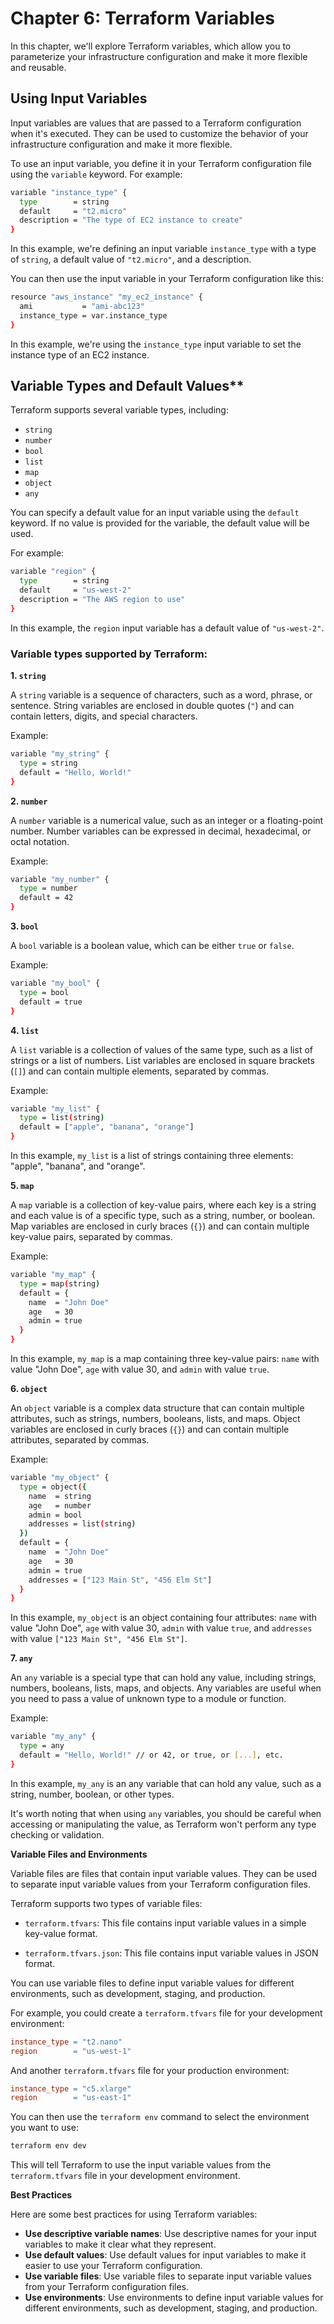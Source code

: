 # Chapter 6: Terraform Variables

In this chapter, we'll explore Terraform variables, which allow you to parameterize your infrastructure configuration and make it more flexible and reusable.

## Using Input Variables

Input variables are values that are passed to a Terraform configuration when it's executed. They can be used to customize the behavior of your infrastructure configuration and make it more flexible.

To use an input variable, you define it in your Terraform configuration file using the `variable` keyword. For example:

```bash
variable "instance_type" {
  type        = string
  default     = "t2.micro"
  description = "The type of EC2 instance to create"
}
```

In this example, we're defining an input variable `instance_type` with a type of `string`, a default value of `"t2.micro"`, and a description.

You can then use the input variable in your Terraform configuration like this:

```bash
resource "aws_instance" "my_ec2_instance" {
  ami           = "ami-abc123"
  instance_type = var.instance_type
}
```

In this example, we're using the `instance_type` input variable to set the instance type of an EC2 instance.

## Variable Types and Default Values\*\*

Terraform supports several variable types, including:

- `string`
- `number`
- `bool`
- `list`
- `map`
- `object`
- `any`

You can specify a default value for an input variable using the `default` keyword. If no value is provided for the variable, the default value will be used.

For example:

```bash
variable "region" {
  type        = string
  default     = "us-west-2"
  description = "The AWS region to use"
}
```

In this example, the `region` input variable has a default value of `"us-west-2"`.

### Variable types supported by Terraform:

**1. `string`**

A `string` variable is a sequence of characters, such as a word, phrase, or sentence. String variables are enclosed in double quotes (`"`) and can contain letters, digits, and special characters.

Example:

```bash
variable "my_string" {
  type = string
  default = "Hello, World!"
}
```

**2. `number`**

A `number` variable is a numerical value, such as an integer or a floating-point number. Number variables can be expressed in decimal, hexadecimal, or octal notation.

Example:

```bash
variable "my_number" {
  type = number
  default = 42
}
```

**3. `bool`**

A `bool` variable is a boolean value, which can be either `true` or `false`.

Example:

```bash
variable "my_bool" {
  type = bool
  default = true
}
```

**4. `list`**

A `list` variable is a collection of values of the same type, such as a list of strings or a list of numbers. List variables are enclosed in square brackets (`[]`) and can contain multiple elements, separated by commas.

Example:

```bash
variable "my_list" {
  type = list(string)
  default = ["apple", "banana", "orange"]
}
```

In this example, `my_list` is a list of strings containing three elements: "apple", "banana", and "orange".

**5. `map`**

A `map` variable is a collection of key-value pairs, where each key is a string and each value is of a specific type, such as a string, number, or boolean. Map variables are enclosed in curly braces (`{}`) and can contain multiple key-value pairs, separated by commas.

Example:

```bash
variable "my_map" {
  type = map(string)
  default = {
    name  = "John Doe"
    age   = 30
    admin = true
  }
}
```

In this example, `my_map` is a map containing three key-value pairs: `name` with value "John Doe", `age` with value 30, and `admin` with value `true`.

**6. `object`**

An `object` variable is a complex data structure that can contain multiple attributes, such as strings, numbers, booleans, lists, and maps. Object variables are enclosed in curly braces (`{}`) and can contain multiple attributes, separated by commas.

Example:

```bash
variable "my_object" {
  type = object({
    name  = string
    age   = number
    admin = bool
    addresses = list(string)
  })
  default = {
    name  = "John Doe"
    age   = 30
    admin = true
    addresses = ["123 Main St", "456 Elm St"]
  }
}
```

In this example, `my_object` is an object containing four attributes: `name` with value "John Doe", `age` with value 30, `admin` with value `true`, and `addresses` with value `["123 Main St", "456 Elm St"]`.

**7. `any`**

An `any` variable is a special type that can hold any value, including strings, numbers, booleans, lists, maps, and objects. Any variables are useful when you need to pass a value of unknown type to a module or function.

Example:

```bash
variable "my_any" {
  type = any
  default = "Hello, World!" // or 42, or true, or [...], etc.
}
```

In this example, `my_any` is an any variable that can hold any value, such as a string, number, boolean, or other types.

It's worth noting that when using `any` variables, you should be careful when accessing or manipulating the value, as Terraform won't perform any type checking or validation.

**Variable Files and Environments**

Variable files are files that contain input variable values. They can be used to separate input variable values from your Terraform configuration files.

Terraform supports two types of variable files:

- `terraform.tfvars`: This file contains input variable values in a simple key-value format.

- `terraform.tfvars.json`: This file contains input variable values in JSON format.

You can use variable files to define input variable values for different environments, such as development, staging, and production.

For example, you could create a `terraform.tfvars` file for your development environment:

```makefile
instance_type = "t2.nano"
region        = "us-west-1"
```

And another `terraform.tfvars` file for your production environment:

```makefile
instance_type = "c5.xlarge"
region        = "us-east-1"
```

You can then use the `terraform env` command to select the environment you want to use:

```bash
terraform env dev
```

This will tell Terraform to use the input variable values from the `terraform.tfvars` file in your development environment.

**Best Practices**

Here are some best practices for using Terraform variables:

- **Use descriptive variable names**: Use descriptive names for your input variables to make it clear what they represent.
- **Use default values**: Use default values for input variables to make it easier to use your Terraform configuration.
- **Use variable files**: Use variable files to separate input variable values from your Terraform configuration files.
- **Use environments**: Use environments to define input variable values for different environments, such as development, staging, and production.
